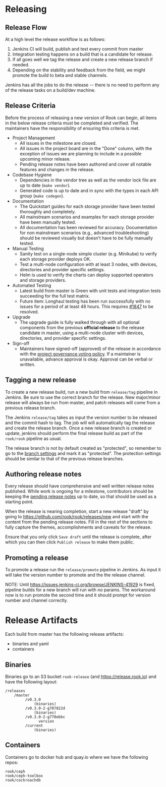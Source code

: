 # Releasing

## Release Flow

At a high level the release workflow is as follows:

1. Jenkins CI will build, publish and test every commit from master
2. Integration testing happens on a build that is a candidate for release.
3. If all goes well we tag the release and create a new release branch if needed.
4. Depending on the stability and feedback from the field, we might promote the build to beta and stable channels.

Jenkins has all the jobs to do the release -- there is no need to perform any of the release tasks on a build/dev machine.

## Release Criteria

Before the process of releasing a new version of Rook can begin, all items in the below release criteria must be completed and verified.
The maintainers have the responsibility of ensuring this criteria is met.

* Project Management
  * All issues in the milestone are closed.
  * All issues in the project board are in the "Done" column, with the exception of issues we are planning to include in a possible upcoming minor release.
  * Pending release notes have been authored and cover all notable features and changes in the release.
* Codebase Hygiene
  * Dependencies in the vendor tree as well as the vendor lock file are up to date (`make vendor`).
  * Generated code is up to date and in sync with the types in each API group (`make codegen`).
* Documentation
  * The Quickstart guides for each storage provider have been tested thoroughly and completely.
  * All mainstream scenarios and examples for each storage provider have been manually tested.
  * All documentation has been reviewed for accuracy.  Documentation for non mainstream scenarios (e.g., advanced troubleshooting) should be reviewed visually but doesn’t have to be fully manually tested.
* Manual Testing
  * Sanity test on a single-node simple cluster (e.g. Minikube) to verify each storage provider deploys OK.
  * Test a multi-node configuration with at least 3 nodes, with devices, directories and provider specific settings.
  * Helm is used to verify the charts can deploy supported operators and storage providers.
* Automated Testing
  * Latest build from master is Green with unit tests and integration tests succeeding for the full test matrix.
  * Future item: Longhaul testing has been run successfully with no issues for a period of at least 48 hours.  This requires [#1847](https://github.com/rook/rook/issues/1847) to be resolved.
* Upgrade
  * The upgrade guide is fully walked through with all optional components from the previous **official release** to the release candidate in master, using a multi-node cluster with devices, directories, and provider specific settings.
* Sign-off
  * Maintainers have signed-off (approved) of the release in accordance with the [project governance voting policy](/GOVERNANCE.md#conflict-resolution-and-voting). If a maintainer is unavailable, advance approval is okay.  Approval can be verbal or written.

## Tagging a new release

To create a new release build, run a new build from `release/tag` pipeline in Jenkins. Be sure to use the correct branch for the
release. New major/minor release will always be run from master, and patch releases will come from a previous release branch.

The Jenkins `release/tag` takes as input the version number to be released and the commit hash to tag.
The job will will automatically tag the release and create the release branch.
Once a new release branch is created or update, jenkins should perform the final release build as part of the `rook/rook` pipeline as usual.

The release branch is not by default created as "protected", so remember to go to the [branch settings](https://github.com/rook/rook/settings/branches) and mark it as "protected".
The protection settings should be similar to that of the previous release branches.

## Authoring release notes
Every release should have comprehensive and well written release notes published.
While work is ongoing for a milestone, contributors should be keeping the [pending release notes](/PendingReleaseNotes.md) up to date, so that should be used as a starting point.

When the release is nearing completion, start a new release "draft" by going to https://github.com/rook/rook/releases/new and start with the content from the pending release notes.
Fill in the rest of the sections to fully capture the themes, accomplishments and caveats for the release.

Ensure that you only click `Save draft` until the release is complete, after which you can then click `Publish release` to make them public.

## Promoting a release

To promote a release run the `release/promote` pipeline in Jenkins. As input it will take the version number to promote and the the release channel.

NOTE: Until https://issues.jenkins-ci.org/browse/JENKINS-41929 is fixed, pipeline builds for a new branch will run with no params. The workaround now is to run promote the second time and it should prompt for version number and channel correctly.

# Release Artifacts

Each build from master has the following release artifacts:
- binaries and yaml
- containers

## Binaries

Binaries go to an S3 bucket `rook-release` (and https://release.rook.io) and have the following layout:

```
/releases
    /master
         /v0.3.0
             (binaries)
         /v0.3.0-2-g787822d
             (binaries)
         /v0.3.0-2-g770ebbc
               version
         /current
             (binaries)
```

## Containers

Containers go to docker hub and quay.io where we have the following repos:

```
rook/ceph
rook/ceph-toolbox
rook/cockroachdb
```
